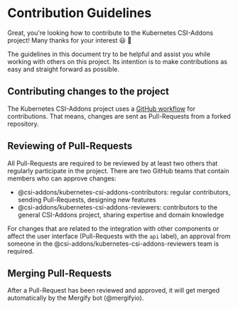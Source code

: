 # Contribution Guidelines

Great, you're looking how to contribute to the Kubernetes CSI-Addons project!
Many thanks for your interest :smiley: :tada:

The guidelines in this document try to be helpful and assist you while working
with others on this project. Its intention is to make contributions as easy and
straight forward as possible.

## Contributing changes to the project

The Kubernetes CSI-Addons project uses a [GitHub workflow][github_pr] for
contributions. That means, changes are sent as Pull-Requests from a forked
repository.

## Reviewing of Pull-Requests

All Pull-Requests are required to be reviewed by at least two others that
regularly participate in the project. There are two GitHub teams that contain
members who can approve changes:

- @csi-addons/kubernetes-csi-addons-contributors: regular contributors,
   sending Pull-Requests, designing new features
- @csi-addons/kubernetes-csi-addons-reviewers: contributors to the general
   CSI-Addons project, sharing expertise and domain knowledge

For changes that are related to the integration with other components or affect
the user interface (Pull-Requests with the `api` label), an approval from
someone in the @csi-addons/kubernetes-csi-addons-reviewers team is required.

## Merging Pull-Requests

After a Pull-Request has been reviewed and approved, it will get merged
automatically by the Mergify bot (@mergifyio).

[github_pr]: https://docs.github.com/en/pull-requests/collaborating-with-pull-requests/proposing-changes-to-your-work-with-pull-requests/creating-a-pull-request
